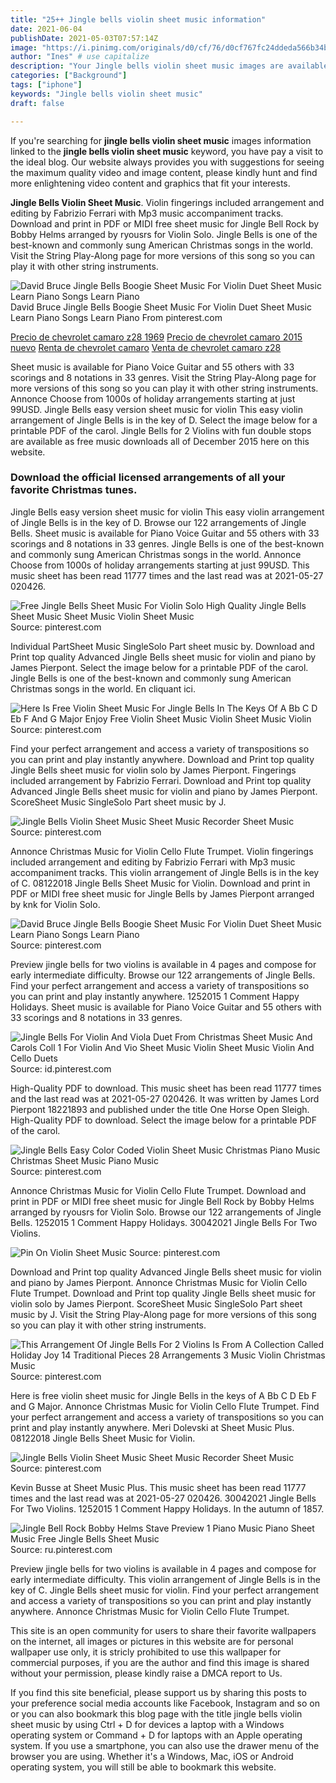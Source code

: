 ```yaml
---
title: "25++ Jingle bells violin sheet music information"
date: 2021-06-04
publishDate: 2021-05-03T07:57:14Z
image: "https://i.pinimg.com/originals/d0/cf/76/d0cf767fc24ddeda566b34b160a2a1a7.png"
author: "Ines" # use capitalize
description: "Your Jingle bells violin sheet music images are available. Jingle bells violin sheet music are a topic that is being searched for and liked by netizens now. You can Get the Jingle bells violin sheet music files here. Download all free images."
categories: ["Background"]
tags: ["iphone"]
keywords: "Jingle bells violin sheet music"
draft: false

---
```


If you're searching for **jingle bells violin sheet music** images information linked to the **jingle bells violin sheet music** keyword, you have pay a visit to the ideal  blog.  Our website always  provides you with  suggestions  for seeing  the maximum  quality video and image  content, please kindly hunt and find more enlightening video content and graphics  that fit your interests.

**Jingle Bells Violin Sheet Music**. Violin fingerings included arrangement and editing by Fabrizio Ferrari with Mp3 music accompaniment tracks. Download and print in PDF or MIDI free sheet music for Jingle Bell Rock by Bobby Helms arranged by ryousrs for Violin Solo. Jingle Bells is one of the best-known and commonly sung American Christmas songs in the world. Visit the String Play-Along page for more versions of this song so you can play it with other string instruments.

![David Bruce Jingle Bells Boogie Sheet Music For Violin Duet Sheet Music Learn Piano Songs Learn Piano](https://i.pinimg.com/originals/c8/0d/51/c80d511edb9f2a826d5c8bc6c0275223.gif "David Bruce Jingle Bells Boogie Sheet Music For Violin Duet Sheet Music Learn Piano Songs Learn Piano")
David Bruce Jingle Bells Boogie Sheet Music For Violin Duet Sheet Music Learn Piano Songs Learn Piano From pinterest.com

[Precio de chevrolet camaro z28 1969](/precio-de-chevrolet-camaro-z28-1969/)
[Precio de chevrolet camaro 2015 nuevo](/precio-de-chevrolet-camaro-2015-nuevo/)
[Renta de chevrolet camaro](/renta-de-chevrolet-camaro/)
[Venta de chevrolet camaro z28](/venta-de-chevrolet-camaro-z28/)

Sheet music is available for Piano Voice Guitar and 55 others with 33 scorings and 8 notations in 33 genres. Visit the String Play-Along page for more versions of this song so you can play it with other string instruments. Annonce Choose from 1000s of holiday arrangements starting at just 99USD. Jingle Bells easy version sheet music for violin This easy violin arrangement of Jingle Bells is in the key of D. Select the image below for a printable PDF of the carol. Jingle Bells for 2 Violins with fun double stops are available as free music downloads all of December 2015 here on this website.

### Download the official licensed arrangements of all your favorite Christmas tunes.

Jingle Bells easy version sheet music for violin This easy violin arrangement of Jingle Bells is in the key of D. Browse our 122 arrangements of Jingle Bells. Sheet music is available for Piano Voice Guitar and 55 others with 33 scorings and 8 notations in 33 genres. Jingle Bells is one of the best-known and commonly sung American Christmas songs in the world. Annonce Choose from 1000s of holiday arrangements starting at just 99USD. This music sheet has been read 11777 times and the last read was at 2021-05-27 020426.


![Free Jingle Bells Sheet Music For Violin Solo High Quality Jingle Bells Sheet Music Sheet Music Violin Sheet Music](https://i.pinimg.com/originals/7f/58/ef/7f58efe280c45134dc1bb45250369e6d.gif "Free Jingle Bells Sheet Music For Violin Solo High Quality Jingle Bells Sheet Music Sheet Music Violin Sheet Music")
Source: pinterest.com

Individual PartSheet Music SingleSolo Part sheet music by. Download and Print top quality Advanced Jingle Bells sheet music for violin and piano by James Pierpont. Select the image below for a printable PDF of the carol. Jingle Bells is one of the best-known and commonly sung American Christmas songs in the world. En cliquant ici.

![Here Is Free Violin Sheet Music For Jingle Bells In The Keys Of A Bb C D Eb F And G Major Enjoy Free Violin Sheet Music Violin Sheet Music Violin](https://i.pinimg.com/originals/ce/bc/9b/cebc9ba8b90183f0a314a62b0db5d55d.jpg "Here Is Free Violin Sheet Music For Jingle Bells In The Keys Of A Bb C D Eb F And G Major Enjoy Free Violin Sheet Music Violin Sheet Music Violin")
Source: pinterest.com

Find your perfect arrangement and access a variety of transpositions so you can print and play instantly anywhere. Download and Print top quality Jingle Bells sheet music for violin solo by James Pierpont. Fingerings included arrangement by Fabrizio Ferrari. Download and Print top quality Advanced Jingle Bells sheet music for violin and piano by James Pierpont. ScoreSheet Music SingleSolo Part sheet music by J.

![Jingle Bells Violin Sheet Music Sheet Music Recorder Sheet Music](https://i.pinimg.com/originals/bf/fd/ce/bffdcefb1a0901293f1983bfa4939945.png "Jingle Bells Violin Sheet Music Sheet Music Recorder Sheet Music")
Source: pinterest.com

Annonce Christmas Music for Violin Cello Flute Trumpet. Violin fingerings included arrangement and editing by Fabrizio Ferrari with Mp3 music accompaniment tracks. This violin arrangement of Jingle Bells is in the key of C. 08122018 Jingle Bells Sheet Music for Violin. Download and print in PDF or MIDI free sheet music for Jingle Bells by James Pierpont arranged by knk for Violin Solo.

![David Bruce Jingle Bells Boogie Sheet Music For Violin Duet Sheet Music Learn Piano Songs Learn Piano](https://i.pinimg.com/originals/c8/0d/51/c80d511edb9f2a826d5c8bc6c0275223.gif "David Bruce Jingle Bells Boogie Sheet Music For Violin Duet Sheet Music Learn Piano Songs Learn Piano")
Source: pinterest.com

Preview jingle bells for two violins is available in 4 pages and compose for early intermediate difficulty. Browse our 122 arrangements of Jingle Bells. Find your perfect arrangement and access a variety of transpositions so you can print and play instantly anywhere. 1252015 1 Comment Happy Holidays. Sheet music is available for Piano Voice Guitar and 55 others with 33 scorings and 8 notations in 33 genres.

![Jingle Bells For Violin And Viola Duet From Christmas Sheet Music And Carols Coll 1 For Violin And Vio Sheet Music Violin Sheet Music Violin And Cello Duets](https://i.pinimg.com/originals/ef/04/1f/ef041f980ad6c6dd82e72deb1aee8238.gif "Jingle Bells For Violin And Viola Duet From Christmas Sheet Music And Carols Coll 1 For Violin And Vio Sheet Music Violin Sheet Music Violin And Cello Duets")
Source: id.pinterest.com

High-Quality PDF to download. This music sheet has been read 11777 times and the last read was at 2021-05-27 020426. It was written by James Lord Pierpont 18221893 and published under the title One Horse Open Sleigh. High-Quality PDF to download. Select the image below for a printable PDF of the carol.

![Jingle Bells Easy Color Coded Violin Sheet Music Christmas Piano Music Christmas Sheet Music Piano Music](https://i.pinimg.com/474x/9e/35/e9/9e35e9efc935cd3d6b212ef48484157f.jpg "Jingle Bells Easy Color Coded Violin Sheet Music Christmas Piano Music Christmas Sheet Music Piano Music")
Source: pinterest.com

Annonce Christmas Music for Violin Cello Flute Trumpet. Download and print in PDF or MIDI free sheet music for Jingle Bell Rock by Bobby Helms arranged by ryousrs for Violin Solo. Browse our 122 arrangements of Jingle Bells. 1252015 1 Comment Happy Holidays. 30042021 Jingle Bells For Two Violins.

![Pin On Violin Sheet Music](https://i.pinimg.com/originals/c5/01/67/c50167359ec4063bfeed5f8635e34dfe.png "Pin On Violin Sheet Music")
Source: pinterest.com

Download and Print top quality Advanced Jingle Bells sheet music for violin and piano by James Pierpont. Annonce Christmas Music for Violin Cello Flute Trumpet. Download and Print top quality Jingle Bells sheet music for violin solo by James Pierpont. ScoreSheet Music SingleSolo Part sheet music by J. Visit the String Play-Along page for more versions of this song so you can play it with other string instruments.

![This Arrangement Of Jingle Bells For 2 Violins Is From A Collection Called Holiday Joy 14 Traditional Pieces 28 Arrangements 3 Music Violin Christmas Music](https://i.pinimg.com/originals/a1/0e/7f/a10e7fde6af196de11f5aaf8b2dd2102.jpg "This Arrangement Of Jingle Bells For 2 Violins Is From A Collection Called Holiday Joy 14 Traditional Pieces 28 Arrangements 3 Music Violin Christmas Music")
Source: pinterest.com

Here is free violin sheet music for Jingle Bells in the keys of A Bb C D Eb F and G Major. Annonce Christmas Music for Violin Cello Flute Trumpet. Find your perfect arrangement and access a variety of transpositions so you can print and play instantly anywhere. Meri Dolevski at Sheet Music Plus. 08122018 Jingle Bells Sheet Music for Violin.

![Jingle Bells Violin Sheet Music Sheet Music Recorder Sheet Music](https://i.pinimg.com/736x/bf/fd/ce/bffdcefb1a0901293f1983bfa4939945--violin-sheet-music-backing-tracks.jpg "Jingle Bells Violin Sheet Music Sheet Music Recorder Sheet Music")
Source: pinterest.com

Kevin Busse at Sheet Music Plus. This music sheet has been read 11777 times and the last read was at 2021-05-27 020426. 30042021 Jingle Bells For Two Violins. 1252015 1 Comment Happy Holidays. In the autumn of 1857.

![Jingle Bell Rock Bobby Helms Stave Preview 1 Piano Music Piano Sheet Music Free Jingle Bells Sheet Music](https://i.pinimg.com/originals/d0/cf/76/d0cf767fc24ddeda566b34b160a2a1a7.png "Jingle Bell Rock Bobby Helms Stave Preview 1 Piano Music Piano Sheet Music Free Jingle Bells Sheet Music")
Source: ru.pinterest.com

Preview jingle bells for two violins is available in 4 pages and compose for early intermediate difficulty. This violin arrangement of Jingle Bells is in the key of C. Jingle Bells sheet music for violin. Find your perfect arrangement and access a variety of transpositions so you can print and play instantly anywhere. Annonce Christmas Music for Violin Cello Flute Trumpet.

This site is an open community for users to share their favorite wallpapers on the internet, all images or pictures in this website are for personal wallpaper use only, it is stricly prohibited to use this wallpaper for commercial purposes, if you are the author and find this image is shared without your permission, please kindly raise a DMCA report to Us.

If you find this site beneficial, please support us by sharing this posts to your preference social media accounts like Facebook, Instagram and so on or you can also bookmark this blog page with the title jingle bells violin sheet music by using Ctrl + D for devices a laptop with a Windows operating system or Command + D for laptops with an Apple operating system. If you use a smartphone, you can also use the drawer menu of the browser you are using. Whether it's a Windows, Mac, iOS or Android operating system, you will still be able to bookmark this website.
